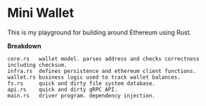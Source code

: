 # Mini Wallet
This is my playground for building around Ethereum using Rust.

**Breakdown**
```
core.rs   wallet model. parses address and checks correctness including checksum.
infra.rs  defines persistence and ethereum client functions.
wallet.rs business logic used to track wallet balances.
fs.rs     quick and dirty file system database.
api.rs    quick and dirty gRPC API.
main.rs   driver program. dependency injection.
```
